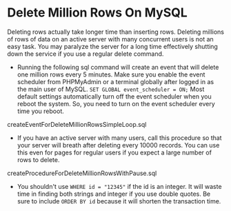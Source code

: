 # Delete Million Rows On MySQL

Deleting rows actually take longer time than inserting rows. Deleting millions of rows of data on an active server with many concurrent users is not an easy task. You may paralyze the server for a long time effectively shutting down the service if you use a regular delete command.

- Running the following sql command will create an event that will delete one million rows every 5 minutes. Make sure you enable the event scheduler from PHPMyAdmin or a terminal globally after logged in as the main user of MySQL. `SET GLOBAL event_scheduler = ON;` Most default settings automatically turn off the event scheduler when you reboot the system. So, you need to turn on the event scheduler every time you reboot.

createEventForDeleteMillionRowsSimpleLoop.sql

- If you have an active server with many users, call this procedure so that your server will breath after deleting every 10000 records. You can use this even for pages for regular users if you expect a large number of rows to delete.

createProcedureForDeleteMillionRowsWithPause.sql

* You shouldn't use `WHERE id = "12345"` if the id is an integer. It will waste time in finding both strings and integer if you use double quotes. Be sure to include `ORDER BY id` because it will shorten the transaction time. 
